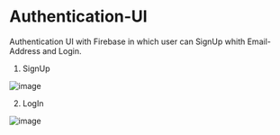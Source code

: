 # Authentication-UI

Authentication UI with Firebase in which user can SignUp whith Email-Address and Login.

1. SignUp

![image](https://user-images.githubusercontent.com/64424329/198905798-e2f0a367-91f1-4cec-8049-c96ce4096ff7.png)

2. LogIn

![image](https://user-images.githubusercontent.com/64424329/198905843-7a277043-d84d-4960-8f20-e776941b0ca6.png)
